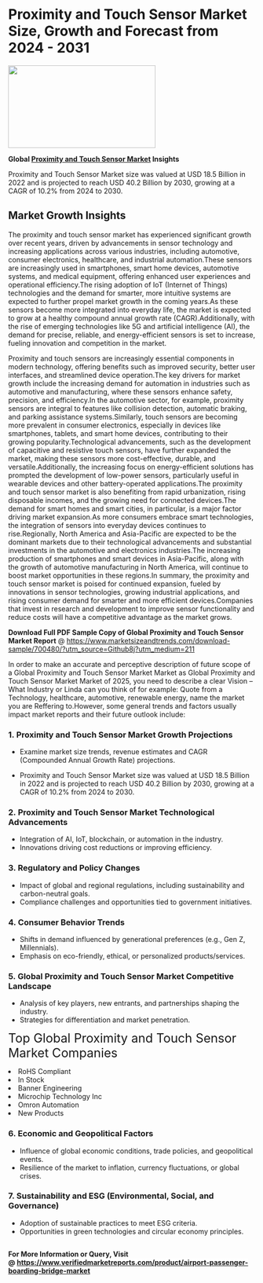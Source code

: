 <H1>Proximity and Touch Sensor Market Size, Growth and Forecast from 2024 - 2031</H1><img class="aligncenter size-medium wp-image-584254" src="https://thirdeyenews.in/wp-content/uploads/2024/09/Global-Market-Research-300x168.jpeg" alt="" width="300" height="168" /><p><strong>Global&nbsp;<a href="https://www.marketsizeandtrends.com/download-sample/700480/?utm_source=Github8j?utm_medium=211">Proximity and Touch Sensor Market</a> Insights</strong></p><p>Proximity and Touch Sensor Market size was valued at USD 18.5 Billion in 2022 and is projected to reach USD 40.2 Billion by 2030, growing at a CAGR of 10.2% from 2024 to 2030.</p><p><h2>Market Growth Insights</h2> <p>The proximity and touch sensor market has experienced significant growth over recent years, driven by advancements in sensor technology and increasing applications across various industries, including automotive, consumer electronics, healthcare, and industrial automation.These sensors are increasingly used in smartphones, smart home devices, automotive systems, and medical equipment, offering enhanced user experiences and operational efficiency.The rising adoption of IoT (Internet of Things) technologies and the demand for smarter, more intuitive systems are expected to further propel market growth in the coming years.As these sensors become more integrated into everyday life, the market is expected to grow at a healthy compound annual growth rate (CAGR).Additionally, with the rise of emerging technologies like 5G and artificial intelligence (AI), the demand for precise, reliable, and energy-efficient sensors is set to increase, fueling innovation and competition in the market.</p> <p>Proximity and touch sensors are increasingly essential components in modern technology, offering benefits such as improved security, better user interfaces, and streamlined device operation.The key drivers for market growth include the increasing demand for automation in industries such as automotive and manufacturing, where these sensors enhance safety, precision, and efficiency.In the automotive sector, for example, proximity sensors are integral to features like collision detection, automatic braking, and parking assistance systems.Similarly, touch sensors are becoming more prevalent in consumer electronics, especially in devices like smartphones, tablets, and smart home devices, contributing to their growing popularity.Technological advancements, such as the development of capacitive and resistive touch sensors, have further expanded the market, making these sensors more cost-effective, durable, and versatile.Additionally, the increasing focus on energy-efficient solutions has prompted the development of low-power sensors, particularly useful in wearable devices and other battery-operated applications.The proximity and touch sensor market is also benefiting from rapid urbanization, rising disposable incomes, and the growing need for connected devices.The demand for smart homes and smart cities, in particular, is a major factor driving market expansion.As more consumers embrace smart technologies, the integration of sensors into everyday devices continues to rise.Regionally, North America and Asia-Pacific are expected to be the dominant markets due to their technological advancements and substantial investments in the automotive and electronics industries.The increasing production of smartphones and smart devices in Asia-Pacific, along with the growth of automotive manufacturing in North America, will continue to boost market opportunities in these regions.In summary, the proximity and touch sensor market is poised for continued expansion, fueled by innovations in sensor technologies, growing industrial applications, and rising consumer demand for smarter and more efficient devices.Companies that invest in research and development to improve sensor functionality and reduce costs will have a competitive advantage as the market grows.</p> <p><span class=""><strong>Download Full PDF Sample Copy of Global Proximity and Touch Sensor Market Report</strong> @ <a href="https://www.marketsizeandtrends.com/download-sample/700480/?utm_source=Github8j?utm_medium=211" target="_blank">https://www.marketsizeandtrends.com/download-sample/700480/?utm_source=Github8j?utm_medium=211</a></span></p><p>In order to make an accurate and perceptive description of future scope of a Global&nbsp;Proximity and Touch Sensor Market Market as Global&nbsp;Proximity and Touch Sensor Market Market of 2025, you need to describe a clear Vision &ndash; What Industry or Linda can you think of for example: Quote from a Technology, healthcare, automotive, renewable energy, name the market you are Reffering to.However, some general trends and factors usually impact market reports and their future outlook include:</p><h3>1.&nbsp;<strong>Proximity and Touch Sensor Market Growth Projections</strong></h3><ul><li>Examine market size trends, revenue estimates and CAGR (Compounded Annual Growth Rate) projections.</li><li><p>Proximity and Touch Sensor Market size was valued at USD 18.5 Billion in 2022 and is projected to reach USD 40.2 Billion by 2030, growing at a CAGR of 10.2% from 2024 to 2030.</p></li></ul><h3>2.&nbsp;<strong>Proximity and Touch Sensor Market Technological Advancements</strong></h3><ul><li>Integration of AI, IoT, blockchain, or automation in the industry.</li><li>Innovations driving cost reductions or improving efficiency.</li></ul><h3>3.&nbsp;<strong>Regulatory and Policy Changes</strong></h3><ul><li>Impact of global and regional regulations, including sustainability and carbon-neutral goals.</li><li>Compliance challenges and opportunities tied to government initiatives.</li></ul><h3>4.&nbsp;<strong>Consumer Behavior Trends</strong></h3><ul><li>Shifts in demand influenced by generational preferences (e.g., Gen Z, Millennials).</li><li>Emphasis on eco-friendly, ethical, or personalized products/services.</li></ul><h3>5.&nbsp;<strong>Global Proximity and Touch Sensor Market Competitive Landscape</strong></h3><ul><li>Analysis of key players, new entrants, and partnerships shaping the industry.</li><li>Strategies for differentiation and market penetration.</li></ul><p data-pm-slice="1 1 []"><span style="color: inherit; font-family: inherit; font-size: 25px;">Top Global Proximity and Touch Sensor Market Companies</span></p><div class="" data-test-id=""><p><li>RoHS Compliant</li><li> In Stock</li><li> Banner Engineering</li><li> Microchip Technology Inc</li><li> Omron Automation</li><li> New Products</li></p></div><h3>6.&nbsp;<strong>Economic and Geopolitical Factors</strong></h3><ul><li>Influence of global economic conditions, trade policies, and geopolitical events.</li><li>Resilience of the market to inflation, currency fluctuations, or global crises.</li></ul><h3>7.&nbsp;<strong>Sustainability and ESG (Environmental, Social, and Governance)</strong></h3><ul><li>Adoption of sustainable practices to meet ESG criteria.</li><li>Opportunities in green technologies and circular economy principles.</li></ul><h2><strong style="font-size: 14px;">For More Information or Query, Visit @&nbsp;</strong><a style="background-color: #ffffff; font-size: 14px;" href="https://www.marketsizeandtrends.com/report/proximity-and-touch-sensor-market/" target="_blank">https://www.verifiedmarketreports.com/product/airport-passenger-boarding-bridge-market</a></h2>